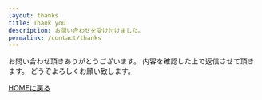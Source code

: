 ```yaml
---
layout: thanks
title: Thank you
description: お問い合わせを受け付けました。
permalink: /contact/thanks
---
```


お問い合わせ頂きありがとうございます。
内容を確認した上で返信させて頂きます。
どうぞよろしくお願い致します。

[HOMEに戻る](/)